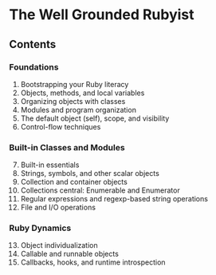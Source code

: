 # The Well Grounded Rubyist

## Contents
### Foundations
1. Bootstrapping your Ruby literacy
2. Objects, methods, and local variables
3. Organizing objects with classes
4. Modules and program organization
5. The default object (self), scope, and visibility
6. Control-flow techniques

### Built-in Classes and Modules
7. Built-in essentials
8. Strings, symbols, and other scalar objects
9. Collection and container objects
10. Collections central: Enumerable and Enumerator
11. Regular expressions and regexp-based string operations
12. File and I/O operations

### Ruby Dynamics
13. Object individualization
14. Callable and runnable objects
15. Callbacks, hooks, and runtime introspection
